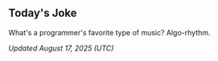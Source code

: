 ## Today's Joke
What's a programmer's favorite type of music? Algo-rhythm.

*Updated August 17, 2025 (UTC)*
